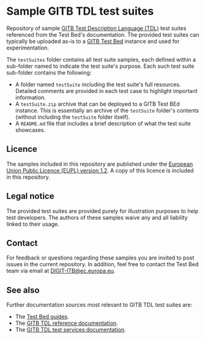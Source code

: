 # Sample GITB TDL test suites

Repository of sample [GITB Test Description Language (TDL)](https://www.itb.ec.europa.eu/docs/tdl/latest/) test suites referenced from the Test Bed's documentation.
The provided test suites can typically be uploaded as-is to a [GITB Test Bed](https://github.com/ISAITB/gitb) instance and used for experimentation.

The `testSuites` folder contains all test suite samples, each defined within a sub-folder named to indicate the test suite's purpose. Each such test suite sub-folder contains the following:

* A folder named `testSuite` including the test suite's full resources. Detailed comments are provided in each test case to highlight important information.
* A `testSuite.zip` archive that can be deployed to a GITB Test BEd instance. This is essentially an archive of the `testSuite` folder's contents (without including the `testSuite` folder itself).
* A `README.md` file that includes a brief description of what the test suite showcases.

## Licence

The samples included in this repository are published under the [European Union Public Licence (EUPL) version 1.2](https://joinup.ec.europa.eu/collection/eupl/eupl-text-eupl-12). A copy of this licence is included in this repository.

## Legal notice

The provided test suites are provided purely for illustration purposes to help test developers. The authors of these samples waive any and all liability linked to their usage.

## Contact

For feedback or questions regarding these samples you are invited to post issues in the current repository. In addition, feel free to contact the Test Bed team via email at [DIGIT-ITB@ec.europa.eu](mailto:DIGIT-ITB@ec.europa.eu).

## See also

Further documentation sources most relevant to GITB TDL test suites are:

* The [Test Bed guides](https://www.itb.ec.europa.eu/docs/guides/latest/).
* The [GITB TDL reference documentation](https://www.itb.ec.europa.eu/docs/tdl/latest/).
* The [GITB TDL test services documentation](https://www.itb.ec.europa.eu/docs/services/latest/).
